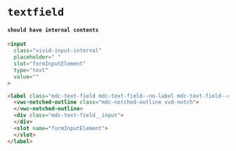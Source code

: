 # `textfield`

#### `should have internal contents`

```html
<input
  class="vivid-input-internal"
  placeholder=" "
  slot="formInputElement"
  type="text"
  value=""
>

```

```html
<label class="mdc-text-field mdc-text-field--no-label mdc-text-field--outlined">
  <vwc-notched-outline class="mdc-notched-outline vvd-notch">
  </vwc-notched-outline>
  <div class="mdc-text-field__input">
  </div>
  <slot name="formInputElement">
  </slot>
</label>

```

